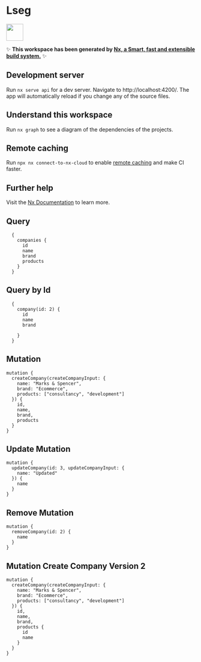 # Lseg

<a alt="Nx logo" href="https://nx.dev" target="_blank" rel="noreferrer"><img src="https://raw.githubusercontent.com/nrwl/nx/master/images/nx-logo.png" width="45"></a>

✨ **This workspace has been generated by [Nx, a Smart, fast and extensible build system.](https://nx.dev)** ✨

## Development server

Run `nx serve api` for a dev server. Navigate to http://localhost:4200/. The app will automatically reload if you change any of the source files.

## Understand this workspace

Run `nx graph` to see a diagram of the dependencies of the projects.

## Remote caching

Run `npx nx connect-to-nx-cloud` to enable [remote caching](https://nx.app) and make CI faster.

## Further help

Visit the [Nx Documentation](https://nx.dev) to learn more.

## Query

```
  {
    companies {
      id
      name
      brand
      products
    }
  }
```

## Query by Id

```
  {
    company(id: 2) {
      id
      name
      brand

    }
  }
```

## Mutation

```
mutation {
  createCompany(createCompanyInput: {
    name: "Marks & Spencer",
    brand: "Ecommerce",
    products: ["consultancy", "development"]
  }) {
    id,
    name,
    brand,
    products
  }
}
```

## Update Mutation

```
mutation {
  updateCompany(id: 3, updateCompanyInput: {
    name: "Updated"
  }) {
    name
  }
}
```

## Remove Mutation

```
mutation {
  removeCompany(id: 2) {
    name
  }
}
```

## Mutation Create Company Version 2

```
mutation {
  createCompany(createCompanyInput: {
    name: "Marks & Spencer",
    brand: "Ecommerce",
    products: ["consultancy", "development"]
  }) {
    id,
    name,
    brand,
    products {
      id
      name
    }
  }
}
```
